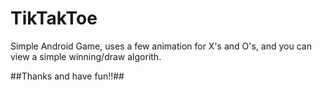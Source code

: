 # TikTakToe

Simple Android Game, uses a few animation for X's and O's, and you can view a simple winning/draw algorith.

##Thanks and have fun!!##
